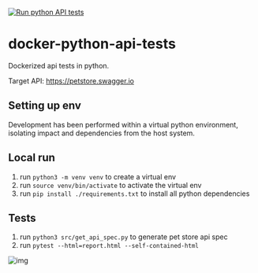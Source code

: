 
[![Run python API tests](https://github.com/alexandlazaris/challenge-rest-python/actions/workflows/run-tests.yml/badge.svg?branch=main)](https://github.com/alexandlazarischallenge-rest-python/actions/workflows/run-tests.yml)

# docker-python-api-tests
Dockerized api tests in python.  

Target API: https://petstore.swagger.io

## Setting up env

Development has been performed within a virtual python environment, isolating impact and dependencies from the host system.

## Local run

1. run `python3 -m venv venv` to create a virtual env
2. run `source venv/bin/activate` to activate the virtual env
3. run `pip install ./requirements.txt` to install all python dependencies

## Tests

1. run `python3 src/get_api_spec.py` to generate pet store api spec
2. run `pytest --html=report.html --self-contained-html`

![img](./example-report.png)

